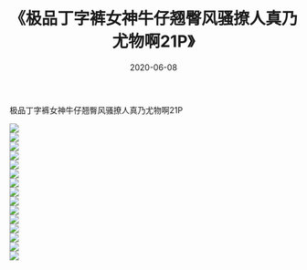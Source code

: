 ﻿---
layout: post
title:  《极品丁字裤女神牛仔翘臀风骚撩人真乃尤物啊21P》
date:   2020-06-08
img: http://pic.660000.xyz/1:/性感/2020/极品丁字裤女神牛仔翘臀风骚撩人真乃尤物啊21P/000.jpg
categories: [美女, 清纯, 唯美]
---

极品丁字裤女神牛仔翘臀风骚撩人真乃尤物啊21P

  ![](http://pic.660000.xyz/1:/性感/2020/极品丁字裤女神牛仔翘臀风骚撩人真乃尤物啊21P/001.jpg) <br> ![](http://pic.660000.xyz/1:/性感/2020/极品丁字裤女神牛仔翘臀风骚撩人真乃尤物啊21P/002.jpg) <br> ![](http://pic.660000.xyz/1:/性感/2020/极品丁字裤女神牛仔翘臀风骚撩人真乃尤物啊21P/003.jpg) <br> ![](http://pic.660000.xyz/1:/性感/2020/极品丁字裤女神牛仔翘臀风骚撩人真乃尤物啊21P/004.jpg) <br> ![](http://pic.660000.xyz/1:/性感/2020/极品丁字裤女神牛仔翘臀风骚撩人真乃尤物啊21P/005.jpg) <br> ![](http://pic.660000.xyz/1:/性感/2020/极品丁字裤女神牛仔翘臀风骚撩人真乃尤物啊21P/006.jpg) <br> ![](http://pic.660000.xyz/1:/性感/2020/极品丁字裤女神牛仔翘臀风骚撩人真乃尤物啊21P/007.jpg) <br> ![](http://pic.660000.xyz/1:/性感/2020/极品丁字裤女神牛仔翘臀风骚撩人真乃尤物啊21P/008.jpg) <br> ![](http://pic.660000.xyz/1:/性感/2020/极品丁字裤女神牛仔翘臀风骚撩人真乃尤物啊21P/009.jpg) <br> ![](http://pic.660000.xyz/1:/性感/2020/极品丁字裤女神牛仔翘臀风骚撩人真乃尤物啊21P/010.jpg) <br> ![](http://pic.660000.xyz/1:/性感/2020/极品丁字裤女神牛仔翘臀风骚撩人真乃尤物啊21P/011.jpg) <br> ![](http://pic.660000.xyz/1:/性感/2020/极品丁字裤女神牛仔翘臀风骚撩人真乃尤物啊21P/012.jpg) <br> ![](http://pic.660000.xyz/1:/性感/2020/极品丁字裤女神牛仔翘臀风骚撩人真乃尤物啊21P/013.jpg) <br> ![](http://pic.660000.xyz/1:/性感/2020/极品丁字裤女神牛仔翘臀风骚撩人真乃尤物啊21P/014.jpg) <br> ![](http://pic.660000.xyz/1:/性感/2020/极品丁字裤女神牛仔翘臀风骚撩人真乃尤物啊21P/015.jpg) <br>